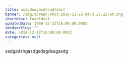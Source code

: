 ```yaml
---
title: asdgdasgasdfsadfdasf
banner: /img/screen-shot-2016-11-25-at-3.27.22-pm.png
shortdesc: fasdfdsaf
updatedDate: 1969-12-31T16:00:00.000Z
cmsUserSlug: ""
date: 2016-12-12T16:00:00.000Z
categories: null
---
```


sadgadshgasdgsdagdsagasdg
